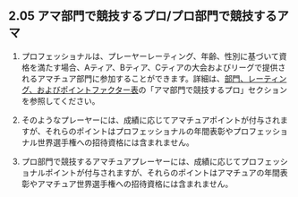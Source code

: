 ## 2.05 アマ部門で競技するプロ/プロ部門で競技するアマ

1. プロフェッショナルは、プレーヤーレーティング、年齢、性別に基づいて資格を満たす場合、Aティア、Bティア、Cティアの大会およびリーグで提供されるアマチュア部門に参加することができます。詳細は、[部門、レーティング、およびポイントファクター表](https://www.pdga.com/pdga-documents/tour-documents/divisions-ratings-and-points-factors)の「アマ部門で競技するプロ」セクションを参照してください。

1. そのようなプレーヤーには、成績に応じてアマチュアポイントが付与されますが、それらのポイントはプロフェッショナルの年間表彰やプロフェッショナル世界選手権への招待資格には含まれません。

1. プロ部門で競技するアマチュアプレーヤーには、成績に応じてプロフェッショナルポイントが付与されますが、それらのポイントはアマチュアの年間表彰やアマチュア世界選手権への招待資格には含まれません。
